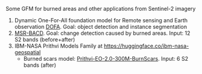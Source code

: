 Some GFM for burned areas and other applications from Sentinel-2 imagery
1. Dynamic One-For-All foundation model for Remote sensing and Earth observation [DOFA](https://github.com/zhu-xlab/DOFA/blob/master/README.md). Goal: object detection and instance segmentation
2. [MSR-BACD](https://zenodo.org/records/15336666). Goal: change detection caused by burned areas. Input: 12 S2 bands (before+after)
3. IBM-NASA Prithvi Models Family at https://huggingface.co/ibm-nasa-geospatial
   - Burned scars model: [Prithvi-EO-2.0-300M-BurnScars](https://huggingface.co/ibm-nasa-geospatial/Prithvi-EO-2.0-300M-BurnScars). Input: 6 S2 bands (after)


